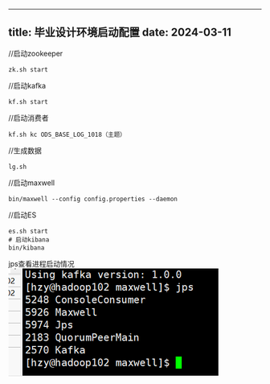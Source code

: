 ---
title: 毕业设计环境启动配置
date: 2024-03-11
----

//启动zookeeper
```
zk.sh start
```
//启动kafka
```
kf.sh start
```
//启动消费者
```
kf.sh kc ODS_BASE_LOG_1018（主题）
```
//生成数据
```
lg.sh
```
//启动maxwell
```
bin/maxwell --config config.properties --daemon
```

//启动ES
```
es.sh start
# 启动kibana
bin/kibana
```

jps查看进程启动情况
![毕设](image.png)

